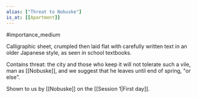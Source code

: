 ```yaml
---
alias: ["Threat to Nobuske"]
is_at: [[Apartment]]
---
```


#importance_medium

Calligraphic sheet, crumpled then laid flat with carefully written text in an older Japanese style, as seen in school textbooks.

Contains threat: the city and those who keep it will not tolerate such a vile,  man as [[Nobuske]], and we suggest that he leaves until end of spring, "or else".

Shown to us by [[Nobuske]] on the [[Session 1|First day]].